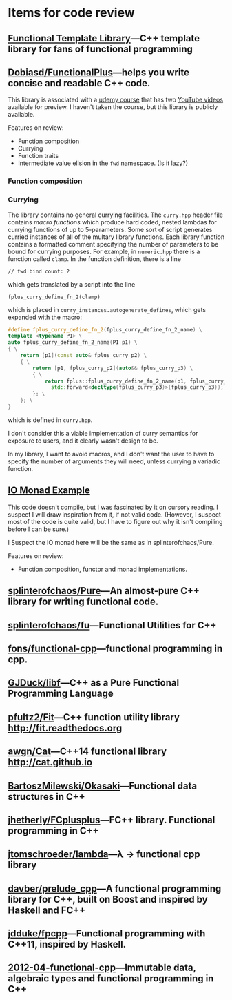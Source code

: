 # Items for code review

## [Functional Template Library](https://github.com/beark/ftl)—C++ template library for fans of functional programming

## [Dobiasd/FunctionalPlus](https://github.com/Dobiasd/FunctionalPlus)—helps you write concise and readable C++ code.

This library is associated with a [udemy course](https://www.udemy.com/functional-programming-using-cpp/) that has two [YouTube videos](https://www.youtube.com/watch?v=jD8Tu1tqvZo) available for preview. I haven't taken the course, but this library is publicly available.

Features on review:
  * Function composition
  * Currying
  * Function traits
  * Intermediate value elision in the `fwd` namespace. (Is it lazy?)

### Function composition



### Currying
The library contains no general currying facilities. The `curry.hpp` header file contains *macro functions* which produce hard coded, nested lambdas for currying functions of up to 5-parameters. Some sort of script generates curried instances of all of the multary library functions. Each library function contains a formatted comment specifying the number of parameters to be bound for currying purposes. For example, in `numeric.hpp` there is a function called `clamp`. In the function definition, there is a line
```
// fwd bind count: 2
```
which gets translated by a script into the line
```
fplus_curry_define_fn_2(clamp)
```
which is placed in `curry_instances.autogenerate_defines`, which gets expanded with the macro:
```cpp
#define fplus_curry_define_fn_2(fplus_curry_define_fn_2_name) \
template <typename P1> \
auto fplus_curry_define_fn_2_name(P1 p1) \
{ \
    return [p1](const auto& fplus_curry_p2) \
    { \
        return [p1, fplus_curry_p2](auto&& fplus_curry_p3) \
        { \
            return fplus::fplus_curry_define_fn_2_name(p1, fplus_curry_p2, \
              std::forward<decltype(fplus_curry_p3)>(fplus_curry_p3)); \
        }; \
    }; \
}
```
which is defined in `curry.hpp`.

I don't consider this a viable implementation of curry semantics for exposure to users, and it clearly wasn't design to be.

In my library, I want to avoid macros, and I don't want the user to have to specify the number of arguments they will need, unless currying a variadic function.

## [IO Monad Example](https://gist.github.com/splinterofchaos/3994038)

This code doesn't compile, but I was fascinated by it on cursory reading. I suspect I will draw inspiration from it, if not valid code. (However, I suspect most of the code is quite valid, but I have to figure out why it isn't compiling before I can be sure.)


I Suspect the IO monad here will be the same as in splinterofchaos/Pure.

Features on review:
  * Function composition, functor and monad implementations.

## [splinterofchaos/Pure](https://github.com/splinterofchaos/Pure)—An almost-pure C++ library for writing functional code.

## [splinterofchaos/fu](https://github.com/splinterofchaos/fu)—Functional Utilities for C++

## [fons/functional-cpp](https://github.com/fons/functional-cpp)—functional programming in cpp.

## [GJDuck/libf](https://github.com/GJDuck/libf)—C++ as a Pure Functional Programming Language

## [pfultz2/Fit](https://github.com/pfultz2/Fit)—C++ function utility library http://fit.readthedocs.org

## [awgn/Cat](https://github.com/awgn/cat)—C++14 functional library http://cat.github.io

## [BartoszMilewski/Okasaki](https://github.com/BartoszMilewski/Okasaki)—Functional data structures in C++

## [jhetherly/FCplusplus](https://github.com/jhetherly/FCplusplus)—FC++ library. Functional programming in C++

## [jtomschroeder/lambda](https://github.com/jtomschroeder/lambda)—λ → functional cpp library

## [davber/prelude_cpp](https://github.com/davber/prelude_cpp)—A functional programming library for C++, built on Boost and inspired by Haskell and FC++

## [jdduke/fpcpp](https://github.com/jdduke/fpcpp)—Functional programming with C++11, inspired by Haskell.

## [2012-04-functional-cpp](https://github.com/bfpg/2012-04-functional-cpp)—Immutable data, algebraic types and functional programming in C++

